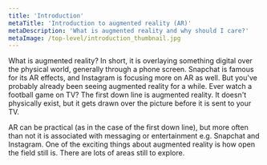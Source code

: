 ```yaml
---
title: 'Introduction'
metaTitle: 'Introduction to augmented reality (AR)'
metaDescription: 'What is augmented reality and why should I care?'
metaImage: /top-level/introduction_thumbnail.jpg
---
```


What is augmented reality? In short, it is overlaying something digital over the physical world, generally through a phone screen.
Snapchat is famous for its AR effects, and Instagram is focusing more on AR as well. But you've probably already been seeing augmented reality for a while. Ever watch a football game on TV? The first down line is augmented reality. It doesn't physically exist, but it gets drawn over the picture before it is sent to your TV.

AR can be practical (as in the case of the first down line), but more often than not it is associated with messaging or entertainment e.g. Snapchat and Instagram. One of the exciting things about augmented reality is how open the field still is. There are lots of areas still to explore.
